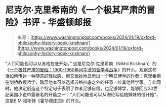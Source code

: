 <!--yml

分类：未分类

日期：2024年05月27日 15:16:02

-->

# 尼克尔·克里希南的《一个极其严肃的冒险》书评 - 华盛顿邮报

> 来源：[https://www.washingtonpost.com/books/2024/01/19/oxford-philosophy-history-book-krishnan/](https://www.washingtonpost.com/books/2024/01/19/oxford-philosophy-history-book-krishnan/)

“人们可能也可以从苏格拉底开始。” 这是尼克尔·克里希南（Nikhil Krishnan）的《[一个极其严肃的冒险：1900-1960年间牛津的哲学与战争](https://amzn.to/3Sm0q5f)》的开头。观察这句话如何传达一种随意的轻松感，但又微妙地显示出一个明显博学的作者：克里希南在剑桥教授哲学，暗示他本可以选择苏格拉底之外的任意一位其他哲学家。与此同时，他决定创造这个特定句子表明了作者足够自信，也足够博学，能够回应20世纪英国小说中最著名的开篇之一：“人们可能也可以从海伦写给她妹妹的信开始”，这是E·M·福斯特《霍华德庄园》的开头。
